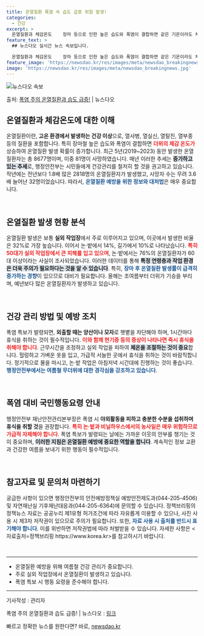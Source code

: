 ```yaml
---
title: 온열질환 폭염 속 습도 급증 위험 발생!
categories:
  - 건강
excerpt: >
  온열질환과 체감온도    장마 등으로 인한 높은 습도와 폭염이 결합하면 같은 기온이라도 체감온도가 상승해 온…
feature_text: >
  ## 뉴스다오 실시간 뉴스 속보입니다.

  온열질환과 체감온도    장마 등으로 인한 높은 습도와 폭염이 결합하면 같은 기온이라도 체감온도가 상승해 온…
feature_image: 'https://newsdao.kr/res/images/meta/newsdao_breakingnews.jpg'
image: 'https://newsdao.kr/res/images/meta/newsdao_breakingnews.jpg'
---
```


![뉴스다오 속보](https://newsdao.kr/res/images/meta/newsdao_breakingnews.jpg)

<p>출처: <a href="https://newsdao.kr/5007" rel="dofollow">폭염 주의 온열질환과 습도 급증!</a> | 뉴스다오</p>

<h2 data-ke-size="size26">온열질환과 체감온도에 대한 이해</h2>

<p data-ke-size="size16">온열질환이란, <b>고온 환경에서 발생하는 건강 이상</b>으로, 열사병, 열실신, 열탈진, 열부종 등의 질환을 포함합니다. 특히 장마철 높은 습도와 폭염이 결합하면 <b><span style="color: #ee2323;">더위의 체감 온도가</span></b> 상승하여 온열질환 발생 확률이 증가합니다. 최근 5년(2019~2023) 동안 발생한 온열질환자는 총 8677명이며, 이중 81명이 사망하였습니다. 매년 이러한 추세는 <b><span style="background-color: #21538527;">증가하고 있는 추세</span></b>로, 행정안전부는 시민들에게 건강관리를 철저히 할 것을 권고하고 있습니다. 작년에는 전년보다 1.8배 많은 2818명의 온열질환자가 발생했고, 사망자 수는 무려 3.6배 늘어난 32명이었습니다. 따라서, <b><span style="color: #1a5490;">온열질환 예방을 위한 정보와 대처법</span></b>은 매우 중요합니다.</p> 

<p data-ke-size="size16">&nbsp;</p>

<h2 data-ke-size="size26">온열질환 발생 현황 분석</h2>

<p data-ke-size="size16">온열질환 발생은 보통 <b>실외 작업장</b>에서 주로 이루어지고 있으며, 이곳에서 발생한 비율은 32%로 가장 높습니다. 이어서 논·밭에서 14%, 길가에서 10%로 나타났습니다. <b><span style="color: #ee2323;">특히 50대가 실외 작업장에서 큰 피해를 입고 있으며</span></b>, 논·밭에서는 76%의 온열질환자가 60대 이상이라는 사실이 조사되었습니다. 이러한 데이터를 통해 <b><span style="background-color: #21538527;">특정 연령층과 작업 환경은 더욱 주의가 필요하다는 것을 알 수 있습니다</span></b>. 특히, <b><span style="color: #1a5490;">장마 후 온열질환 발생률이 급격히 증가하는 경향</span></b>이 있으므로 대비가 필요합니다. 올해는 초여름부터 더위가 기승을 부리며, 예년보다 많은 온열질환자가 발생하고 있습니다.</p>

<p data-ke-size="size16">&nbsp;</p>

<h2 data-ke-size="size26">건강 관리 방법 및 예방 조치</h2>

<p data-ke-size="size16">폭염 특보가 발령되면, <b>외출할 때는 양산이나 모자</b>로 햇볕을 차단해야 하며, 1시간마다 휴식을 취하는 것이 필수적입니다. <b><span style="color: #ee2323;">이와 함께 현기증 등의 증상이 나타나면 즉시 휴식을 취해야 합니다</span></b>. 근무시간을 조정하고 실외 작업을 피하여 <b><span style="background-color: #21538527;">체온을 조절하는 것이 중요</span></b>합니다. 헐렁하고 가벼운 옷을 입고, 가급적 서늘한 곳에서 휴식을 취하는 것이 바람직합니다. 정기적으로 물을 마시고, 논·밭 작업은 아침저녁 시간대에 진행하는 것이 좋습니다. <b><span style="color: #1a5490;">행정안전부에서는 여름철 무더위에 대한 경각심을 강조하고 있습니다</span></b>.</p>

<p data-ke-size="size16">&nbsp;</p>

<h2 data-ke-size="size26">폭염 대비 국민행동요령 안내</h2>

<p data-ke-size="size16">행정안전부 재난안전관리본부장은 폭염 시 <b>야외활동을 피하고 충분한 수분을 섭취하며 휴식을 취할 것</b>을 권장합니다. <b><span style="color: #ee2323;">특히 논·밭과 비닐하우스에서의 농사일은 매우 위험하므로 가급적 자제해야 합니다</span></b>. 폭염 특보가 발령되는 날에는 가까운 이웃의 안부를 챙기는 것이 중요하며, <b><span style="background-color: #21538527;">이러한 지침은 온열질환 예방에 중요한 역할을 합니다</span></b>. 계속적인 정보 교환과 건강한 여름을 보내기 위한 행동이 필수적입니다.</p>

<p data-ke-size="size16">&nbsp;</p>

<h2 data-ke-size="size26">참고자료 및 문의처 마련하기</h2>

<p data-ke-size="size16">궁금한 사항이 있으면 행정안전부의 안전예방정책실 예방안전제도과(044-205-4506) 및 자연재난실 기후재난대응과(044-205-6364)에 문의할 수 있습니다. 정책브리핑의 정책뉴스 자료는 공공누리 제1유형 허가조건에 따라 자유롭게 이용할 수 있으나, 사진 사용 시 제3자 저작권이 있으므로 주의가 필요합니다. 또한, <b><span style="color: #1a5490;">자료 사용 시 출처를 반드시 표기해야 합니다</span></b>. 이를 위반하면 저작권법에 따라 처벌받을 수 있습니다. 자세한 사항은 <자료출처=정책브리핑 https://www.korea.kr>를 참고하시기 바랍니다.</p>

<p data-ke-size="size16">&nbsp;</p>

<hr />
  
<ul>
<li>온열질환 예방을 위해 여름철 건강 관리가 중요합니다.</li>
<li>주로 실외 작업장에서 온열질환이 발생하고 있습니다.</li>
<li>폭염 특보 시 행동 요령을 준수해야 합니다.</li>
</ul>

<hr />

<p data-ke-size="size16">기사작성 : 관리자</p>
<p data-ke-size="size16">폭염 주의 온열질환과 습도 급증! | 뉴스다오  : <a href="https://newsdao.kr/5007">링크</a></p> 

빠르고 정확한 뉴스를 원한다면? 바로, <a href="https://newsdao.kr" rel="dofollow">newsdao.kr</a>


